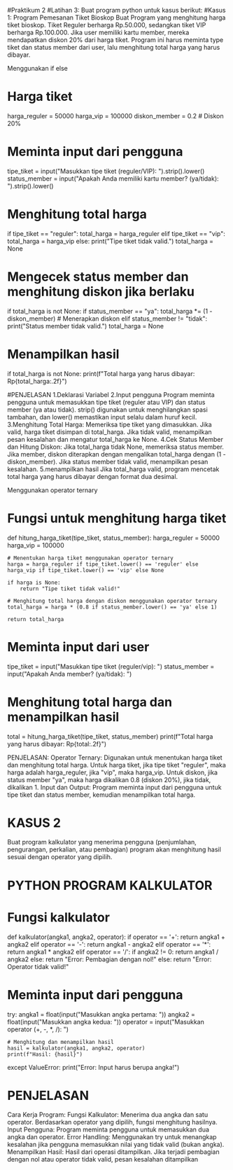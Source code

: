 #Praktikum 2
#Latihan 3: Buat program python untuk kasus berikut:
#Kasus 1: Program Pemesanan Tiket Bioskop
Buat Program yang menghitung harga tiket bioskop. Tiket Reguler berharga Rp.50.000, sedangkan tiket VIP berharga Rp.100.000. Jika user memiliki kartu member, mereka mendapatkan diskon 20%
dari harga tiket. Program ini harus meminta type tiket dan status member dari user, lalu menghitung total harga yang harus dibayar. 

Menggunakan if else
# Harga tiket
harga_reguler = 50000
harga_vip = 100000
diskon_member = 0.2  # Diskon 20%

# Meminta input dari pengguna
tipe_tiket = input("Masukkan tipe tiket (reguler/VIP): ").strip().lower()
status_member = input("Apakah Anda memiliki kartu member? (ya/tidak): ").strip().lower()

# Menghitung total harga
if tipe_tiket == "reguler":
    total_harga = harga_reguler
elif tipe_tiket == "vip":
    total_harga = harga_vip
else:
    print("Tipe tiket tidak valid.")
    total_harga = None

# Mengecek status member dan menghitung diskon jika berlaku
if total_harga is not None:
    if status_member == "ya":
        total_harga *= (1 - diskon_member)  # Menerapkan diskon
    elif status_member != "tidak":
        print("Status member tidak valid.")
        total_harga = None

# Menampilkan hasil
if total_harga is not None:
    print(f"Total harga yang harus dibayar: Rp{total_harga:.2f}")

#PENJELASAN 
1.Deklarasi Variabel
2.Input pengguna
Program meminta pengguna untuk memasukkan tipe tiket (reguler atau VIP) dan status member (ya atau tidak).
strip() digunakan untuk menghilangkan spasi tambahan, dan lower() memastikan input selalu dalam huruf kecil.
3.Menghitung Total Harga:
Memeriksa tipe tiket yang dimasukkan. Jika valid, harga tiket disimpan di total_harga. Jika tidak valid, menampilkan pesan kesalahan dan mengatur total_harga ke None.
4.Cek Status Member dan Hitung Diskon:
Jika total_harga tidak None, memeriksa status member. Jika member, diskon diterapkan dengan mengalikan total_harga dengan (1 - diskon_member). Jika status member tidak valid, menampilkan pesan kesalahan.
5.menampilkan hasil 
Jika total_harga valid, program mencetak total harga yang harus dibayar dengan format dua desimal.

Menggunakan operator ternary
# Fungsi untuk menghitung harga tiket
def hitung_harga_tiket(tipe_tiket, status_member):
    harga_reguler = 50000
    harga_vip = 100000

    # Menentukan harga tiket menggunakan operator ternary
    harga = harga_reguler if tipe_tiket.lower() == 'reguler' else harga_vip if tipe_tiket.lower() == 'vip' else None

    if harga is None:
        return "Tipe tiket tidak valid!"

    # Menghitung total harga dengan diskon menggunakan operator ternary
    total_harga = harga * (0.8 if status_member.lower() == 'ya' else 1)
    
    return total_harga

# Meminta input dari user
tipe_tiket = input("Masukkan tipe tiket (reguler/vip): ")
status_member = input("Apakah Anda member? (ya/tidak): ")

# Menghitung total harga dan menampilkan hasil
total = hitung_harga_tiket(tipe_tiket, status_member)
print(f"Total harga yang harus dibayar: Rp{total:.2f}")

PENJELASAN:
Operator Ternary: Digunakan untuk menentukan harga tiket dan menghitung total harga.
Untuk harga tiket, jika tipe tiket "reguler", maka harga adalah harga_reguler, jika "vip", maka harga_vip.
Untuk diskon, jika status member "ya", maka harga dikalikan 0.8 (diskon 20%), jika tidak, dikalikan 1.
Input dan Output: Program meminta input dari pengguna untuk tipe tiket dan status member, kemudian menampilkan total harga.

# KASUS 2
Buat program kalkulator yang menerima pengguna (penjumlahan, pengurangan, perkalian, atau pembagian) program akan menghitung hasil sesuai dengan operator yang dipilih. 
# PYTHON PROGRAM KALKULATOR
# Fungsi kalkulator
def kalkulator(angka1, angka2, operator):
    if operator == '+':
        return angka1 + angka2
    elif operator == '-':
        return angka1 - angka2
    elif operator == '*':
        return angka1 * angka2
    elif operator == '/':
        if angka2 != 0:
            return angka1 / angka2
        else:
            return "Error: Pembagian dengan nol!"
    else:
        return "Error: Operator tidak valid!"

# Meminta input dari pengguna
try:
    angka1 = float(input("Masukkan angka pertama: "))
    angka2 = float(input("Masukkan angka kedua: "))
    operator = input("Masukkan operator (+, -, *, /): ")

    # Menghitung dan menampilkan hasil
    hasil = kalkulator(angka1, angka2, operator)
    print(f"Hasil: {hasil}")
except ValueError:
    print("Error: Input harus berupa angka!")
    
# PENJELASAN
Cara Kerja Program:
Fungsi Kalkulator: Menerima dua angka dan satu operator. Berdasarkan operator yang dipilih, fungsi menghitung hasilnya.
Input Pengguna: Program meminta pengguna untuk memasukkan dua angka dan operator.
Error Handling: Menggunakan try untuk menangkap kesalahan jika pengguna memasukkan nilai yang tidak valid (bukan angka).
Menampilkan Hasil: Hasil dari operasi ditampilkan. Jika terjadi pembagian dengan nol atau operator tidak valid, pesan kesalahan ditampilkan

